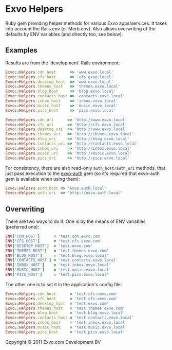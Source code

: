 # Exvo Helpers

Ruby gem providing helper methods for various Exvo apps/services. It takes into account the Rails.env (or Merb.env). Also allows overwriting of the defaults by ENV variables (and directly too, see below).

## Examples

Results are from the 'development' Rails environment:

```ruby
Exvo::Helpers.cdn_host      => 'www.exvo.local'
Exvo::Helpers.cfs_host      => 'cfs.exvo.local'
Exvo::Helpers.desktop_host  => 'www.exvo.local'
Exvo::Helpers.themes_host   => 'themes.exvo.local'
Exvo::Helpers.blog_host     => 'blog.exvo.local'
Exvo::Helpers.contacts_host => 'contacts.exvo.local'
Exvo::Helpers.inbox_host    => 'inbox.exvo.local'
Exvo::Helpers.music_host    => 'music.exvo.local'
Exvo::Helpers.pics_host     => 'pics.exvo.local'

Exvo::Helpers.cdn_uri      => 'http://www.exvo.local'
Exvo::Helpers.cfs_uri      => 'http://cfs.exvo.local'
Exvo::Helpers.desktop_uri  => 'http://www.exvo.local'
Exvo::Helpers.themes_uri   => 'http://themes.exvo.local'
Exvo::Helpers.blog_uri     => 'http://blog.exvo.local'
Exvo::Helpers.contacts_uri => 'http://contacts.exvo.local'
Exvo::Helpers.inbox_uri    => 'http://inbox.exvo.local'
Exvo::Helpers.music_uri    => 'http://music.exvo.local'
Exvo::Helpers.pics_uri     => 'http://pics.exvo.local'
```

For consistency, there are also read-only `auth_host/auth_uri` methods, that just pass execution to the [exvo-auth](https://github.com/Exvo/Auth) gem (so it's required that exvo-auth gem is available when using them):

```ruby
Exvo::Helpers.auth_host => 'exvo.auth.local'
Exvo::Helpers.auth_uri  => 'http://exvo.auth.local'
```


## Overwriting

There are two ways to do it. One is by the means of ENV variables (preferred one):

```ruby
ENV['CDN_HOST']      = 'test.cdn.exvo.com'
ENV['CFS_HOST']      = 'test.cfs.exvo.com'
ENV['DESKTOP_HOST']  = 'test.exvo.com'
ENV['THEMES_HOST']   = 'test.themes.exvo.com'
ENV['BLOG_HOST']     = 'test.blog.exvo.local'
ENV['CONTACTS_HOST'] = 'test.contacts.exvo.local'
ENV['INBOX_HOST']    = 'test.inbox.exvo.local'
ENV['MUSIC_HOST']    = 'test.music.exvo.local'
ENV['PICS_HOST']     = 'test.pics.exvo.local'
```

The other one is to set it in the application's config file:

```ruby
Exvo::Helpers.cdn_host      = 'test.cfs.exvo.com'
Exvo::Helpers.cfs_host      = 'test.cfs.exvo.com'
Exvo::Helpers.desktop_host  = 'test.exvo.com'
Exvo::Helpers.themes_host   = 'test.themes.exvo.com'
Exvo::Helpers.blog_host     = 'test.blog.exvo.local'
Exvo::Helpers.contacts_host = 'test.contacts.exvo.local'
Exvo::Helpers.inbox_host    = 'test.inbox.exvo.local'
Exvo::Helpers.music_host    = 'test.music.exvo.local'
Exvo::Helpers.pics_host     = 'test.pics.exvo.local'
```



Copyright © 2011 Exvo.com Development BV
